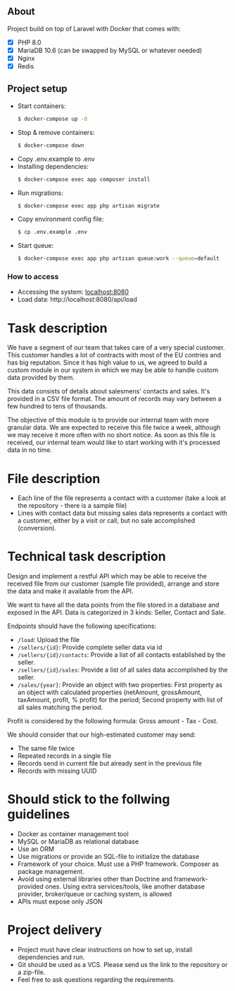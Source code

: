 ## About

Project build on top of Laravel with Docker that comes with:
- [x] PHP 8.0
- [x] MariaDB 10.6 (can be swapped by MySQL or whatever needed)
- [x] Nginx
- [x] Redis

## Project setup

- Start containers:
     ```sh
    $ docker-compose up -d
    ```
- Stop & remove containers:
    ```sh
    $ docker-compose down
    ```
- Copy .env.example to .env
- Installing dependencies:
    ```sh
    $ docker-compose exec app composer install
    ```
- Run migrations:
    ```sh
    $ docker-compose exec app php artisan migrate
    ```
- Copy environment config file:
    ```sh
    $ cp .env.example .env
    ```
- Start queue:
    ```sh
    $ docker-compose exec app php artisan queue:work --queue=default
    ```

### How to access

- Accessing the system: [localhost:8080](http://localhost:8080/)
- Load data: http://localhost:8080/api/load


# Task description

We have a segment of our team that takes care of a very special customer. This customer handles a lot of contracts with most of the EU contries and has big reputation. Since it has high value to us, we agreed to build a custom module in our system in which we may be able to handle custom data provided by them.

This data consists of details about salesmens' contacts and sales. It's provided in a CSV file format. The amount of records may vary between a few hundred to tens of thousands.

The objective of this module is to provide our internal team with more granular data. We are expected to receive this file twice a week, although we may receive it more often with no short notice. As soon as this file is received, our internal team would like to start working with it's processed data in no time.


# File description

- Each line of the file represents a contact with a customer (take a look at the repository - there is a sample file)
- Lines with contact data but missing sales data represents a contact with a customer, either by a visit or call, but no sale accomplished (conversion).


# Technical task description

Design and implement a restful API which may be able to receive the received file from our customer (sample file provided), arrange and store the data and make it available from the API.

We want to have all the data points from the file stored in a database and exposed in the API.
Data is categorized in 3 kinds: Seller, Contact and Sale.

Endpoints should have the following specifications:

- `/load`: Upload the file
- `/sellers/{id}`: Provide complete seller data via id
- `/sellers/{id}/contacts`: Provide a list of all contacts established by the seller.
- `/sellers/{id}/sales`: Provide a list of all sales data accomplished by the seller.
- `/sales/{year}`: Provide an object with two properties: First property as an object with calculated properties (netAmount, grossAmount, taxAmount, profit, % profit) for the period; Second property with list of all sales matching the period.

Profit is considered by the following formula: Gross amount - Tax - Cost.

We should consider that our high-estimated customer may send:

- The same file twice
- Repeated records in a single file
- Records send in current file but already sent in the previous file
- Records with missing UUID

# Should stick to the follwing guidelines

- Docker as container management tool
- MySQL or MariaDB as relational database
- Use an ORM
- Use migrations or provide an SQL-file to initialize the database
- Framework of your choice. Must use a PHP framework. Composer as package management.
- Avoid using external libraries other than Doctrine and framework-provided ones. Using extra services/tools, like another database provider, broker/queue or caching system, is allowed
- APIs must expose only JSON

# Project delivery

- Project must have clear instructions on how to set up, install dependencies and run.
- Git should be used as a VCS. Please send us the link to the repository or a zip-file.
- Feel free to ask questions regarding the requirements.
